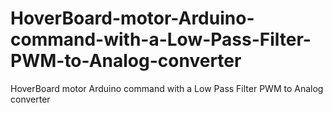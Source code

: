 # HoverBoard-motor-Arduino-command-with-a-Low-Pass-Filter-PWM-to-Analog-converter
HoverBoard motor Arduino command with a Low Pass Filter PWM to Analog converter
